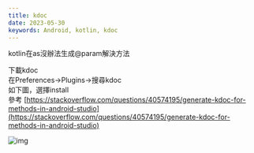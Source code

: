 ```yaml
---
title: kdoc
date: 2023-05-30
keywords: Android, kotlin, kdoc
---
```

kotlin在as沒辦法生成@param解決方法

下載kdoc  
在Preferences->Plugins->搜尋kdoc  
如下圖，選擇install  
參考
[https://stackoverflow.com/questions/40574195/generate-kdoc-for-methods-in-android-studio](https://stackoverflow.com/questions/40574195/generate-kdoc-for-methods-in-android-studio)

![img]({{site.imgurl}}/android/kdoc.png)